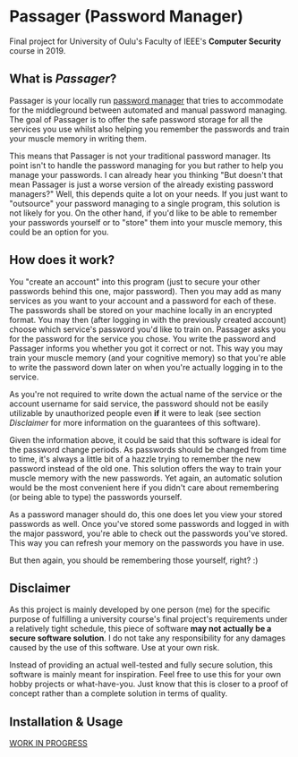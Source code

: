 # Passager (Password Manager)
Final project for University of Oulu's Faculty of IEEE's **Computer Security** course in 2019.


## What is _Passager_?
Passager is your locally run [password manager] that tries to accommodate for the middleground between automated and
manual password managing. The goal of Passager is to offer the safe password storage for all the services you use whilst
also helping you remember the passwords and train your muscle memory in writing them.

This means that Passager is not your traditional password manager. Its point isn't to handle the password managing for
you but rather to help you manage your passwords. I can already hear you thinking "But doesn't that mean Passager is
just a worse version of the already existing password managers?" Well, this depends quite a lot on your needs. If you
just want to "outsource" your password managing to a single program, this solution is not likely for you. On the other
hand, if you'd like to be able to remember your passwords yourself or to "store" them into your muscle memory, this
could be an option for you.


## How does it work?
You "create an account" into this program (just to secure your other passwords behind this one, major password). Then
you may add as many services as you want to your account and a password for each of these. The passwords shall be stored
on your machine locally in an encrypted format. You may then (after logging in with the previously created account)
choose which service's password you'd like to train on. Passager asks you for the password for the service you chose.
You write the password and Passager informs you whether you got it correct or not. This way you may train your muscle
memory (and your cognitive memory) so that you're able to write the password down later on when you're actually logging
in to the service.

As you're not required to write down the actual name of the service or the account username for said service, the
password should not be easily utilizable by unauthorized people even **if** it were to leak (see section *Disclaimer*
for more information on the guarantees of this software).

Given the information above, it could be said that this software is ideal for the password change periods. As passwords
should be changed from time to time, it's always a little bit of a hazzle trying to remember the new password instead of
the old one. This solution offers the way to train your muscle memory with the new passwords. Yet again, an automatic
solution would be the most convenient here if you didn't care about remembering (or being able to type) the passwords
yourself.

As a password manager should do, this one does let you view your stored passwords as well. Once you've stored some
passwords and logged in with the major password, you're able to check out the passwords you've stored. This way you can
refresh your memory on the passwords you have in use.

But then again, you should be remembering those yourself, right? :)


## Disclaimer
As this project is mainly developed by one person (me) for the specific purpose of fulfilling a university course's
final project's requirements under a relatively tight schedule, this piece of software **may not actually be a secure
software solution**. I do not take any responsibility for any damages caused by the  use of this software. Use at your
own risk.

Instead of providing an actual well-tested and fully secure solution, this software is mainly meant for inspiration.
Feel free to use this for your own hobby projects or what-have-you. Just know that this is closer to a proof of concept
rather than a complete solution in terms of quality.


## Installation & Usage

[WORK IN PROGRESS]

[password manager]: https://en.wikipedia.org/wiki/Password_manager
[WORK IN PROGRESS]: https://www.youtube.com/watch?v=rp8hvyjZWHs

